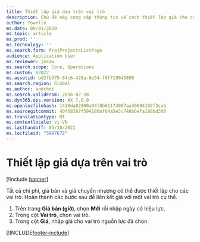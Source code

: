 ```yaml
---
title: Thiết lập giá dựa trên vai trò
description: Chủ đề này cung cấp thông tin về cách thiết lập giá cho các vai trò cụ thể.
author: Yowelle
ms.date: 09/01/2020
ms.topic: article
ms.prod: ''
ms.technology: ''
ms.search.form: ProjProjectsListPage
audience: Application User
ms.reviewer: josaw
ms.search.scope: Core, Operations
ms.custom: 82022
ms.assetid: bd2fb375-84c6-428a-8e54-f0f719045898
ms.search.region: Global
ms.author: andchoi
ms.search.validFrom: 2016-02-28
ms.dyn365.ops.version: AX 7.0.0
ms.openlocfilehash: 1410da02800a94f8b61174087aa30694192f3cab
ms.sourcegitcommit: 40f68387f594180af64a5e5c748b6efa188bd300
ms.translationtype: HT
ms.contentlocale: vi-VN
ms.lasthandoff: 05/10/2021
ms.locfileid: "5997672"
---
```

# <a name="set-up-role-based-pricing"></a>Thiết lập giá dựa trên vai trò

[!include [banner](../includes/banner.md)]

Tất cả chi phí, giá bán và giá chuyển nhượng có thể được thiết lập cho các vai trò. Hoàn thành các bước sau để liên kết giá với một vai trò cụ thể.

1. Trên trang **Giá bán (giờ)**, chọn **Mới** rồi nhập ngày có hiệu lực.
2. Trong cột **Vai trò**, chọn vai trò.
3. Trong cột **Giá**, nhập giá cho vai trò nguồn lực đã chọn.


[!INCLUDE[footer-include](../includes/footer-banner.md)]